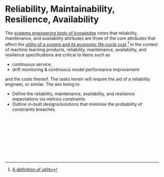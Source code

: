 # Reliability, Maintainability, Resilience, Availability

The [systems engineering body of knowledge](https://sebokwiki.org/wiki/Guide_to_the_Systems_Engineering_Body_of_Knowledge_(SEBoK)) notes that reliability, maintenance, and availability attributes are three of the core attributes that affect the [utility of a system and its economic life-cycle cost](https://sebokwiki.org/wiki/System_Reliability,_Availability,_and_Maintainability).[^utility]  In the context of machine learning products, reliability, maintenance, availability, and resilience specifications are critical to items such as

<ul class="disc">
    <li class="disc">continuous service,</li>
    <li class="disc">drift monitoring & continuous model performance improvement</li>
</ul>

and the costs thereof.  The tasks herein will require the aid of a reliability engineer, or similar.  The aim being to

<ul class="disc">
    <li class="disc">Define the reliability, maintenance, availability, and resilience expectations via metrics constraints.</li>
    <li class="disc">Outline in-built designs/solutions that minimise the probability of constraints breaches.</li>
</ul>

<br>
<br>

<br>
<br>

<br>
<br>

<br>
<br>


[^utility]: [A definition of utility](https://www.oed.com/search/dictionary/?scope=Entries&q=utility)
